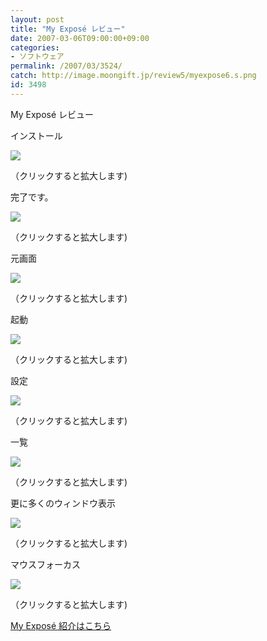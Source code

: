```yaml
---
layout: post
title: "My Exposé レビュー"
date: 2007-03-06T09:00:00+09:00
categories:
- ソフトウェア
permalink: /2007/03/3524/
catch: http://image.moongift.jp/review5/myexpose6.s.png
id: 3498
---
```

My Exposé レビュー  
<!--more-->

インストール

  

[![](http://image.moongift.jp/review5/myexpose1.s.png)](http://image.moongift.jp/review5/myexpose1.png)  
  
（クリックすると拡大します)

  

完了です。

  

[![](http://image.moongift.jp/review5/myexpose2.s.png)](http://image.moongift.jp/review5/myexpose2.png)  
  
（クリックすると拡大します)

  

元画面

  

[![](http://image.moongift.jp/review5/myexpose3.s.png)](http://image.moongift.jp/review5/myexpose3.png)  
  
（クリックすると拡大します)

  

起動

  

[![](http://image.moongift.jp/review5/myexpose5.s.png)](http://image.moongift.jp/review5/myexpose5.png)  
  
（クリックすると拡大します)

  

設定

  

[![](http://image.moongift.jp/review5/myexpose6.s.png)](http://image.moongift.jp/review5/myexpose6.png)  
  
（クリックすると拡大します)

  

一覧

  

[![](http://image.moongift.jp/review5/myexpose7.s.png)](http://image.moongift.jp/review5/myexpose7.png)  
  
（クリックすると拡大します)

  

更に多くのウィンドウ表示

  

[![](http://image.moongift.jp/review5/myexpose8.s.png)](http://image.moongift.jp/review5/myexpose8.png)  
  
（クリックすると拡大します)

  

マウスフォーカス

  

[![](http://image.moongift.jp/review5/myexpose9.s.png)](http://image.moongift.jp/review5/myexpose9.png)  
  
（クリックすると拡大します)

  

[My Exposé 紹介はこちら](http://fw.moongift.jp/intro/i-3520.html)

